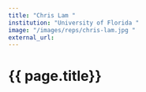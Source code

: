 ```yaml
---
title: "Chris Lam "
institution: "University of Florida "
image: "/images/reps/chris-lam.jpg "
external_url:  
---
```


<h1> {{ page.title}} </h1>